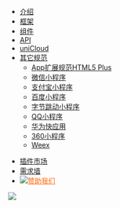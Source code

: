 * [介绍](README.md)
* [框架](collocation/pages.md)
* [组件](component/README.md)
* [API](api/README.md)
* [uniCloud](uniCloud/README.md)
* [其它规范](http://www.html5plus.org/doc/h5p.html)
  - [App扩展规范HTML5 Plus](http://www.html5plus.org/doc/h5p.html)
  - [微信小程序](https://developers.weixin.qq.com/miniprogram/dev/framework/)
  - [支付宝小程序](https://docs.alipay.com/mini/developer/getting-started)
  - [百度小程序](https://smartprogram.baidu.com/docs/develop/tutorial/codedir/)
  - [字节跳动小程序](https://developer.toutiao.com/dev/cn/mini-app/develop/component/introduction/basic-component)
  - [QQ小程序](https://q.qq.com/wiki/develop/miniprogram/frame/)
  - [华为快应用](https://developer.huawei.com/consumer/cn/doc/development/quickApp-References/webview-component-view)
  - [360小程序](https://mp.360.cn/doc/miniprogram/dev/#/view)
  - [Weex](https://weex.apache.org/cn/guide/)

<ul class="nav-href">
	<li class="ext-link"><a href="//ext.dcloud.net.cn/" target="__blank">插件市场</a></li>
	<li><a href="//dev.dcloud.net.cn/wish/?channel=uniapp" target="__blank">需求墙</a></li>
	<li><a href="//dev.dcloud.net.cn/sponsor/?channel=uniapp" target="__blank" style="color:#FF6600!important;"><img src="https://vkceyugu.cdn.bspapp.com/VKCEYUGU-uni-app-doc/45e691f0-4f3d-11eb-b680-7980c8a877b8.png" class="heart">赞助我们</a></li>
</ul>

<div class="github">
	<a href="//github.com/dcloudio/uni-app" target="_blank">
		<img src="https://vkceyugu.cdn.bspapp.com/VKCEYUGU-uni-app-doc/44f8d690-4f3d-11eb-b680-7980c8a877b8.svg">
	</a>
</div>
